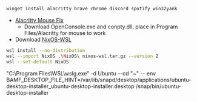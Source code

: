 ```sh
winget install alacritty brave chrome discord spotify win32yank
```

* [Alacritty Mouse Fix](https://github.com/wez/wezterm/tree/main/assets/windows/conhost)
    * Download OpenConsole.exe and conpty.dll, place in Program Files/Alacritty for mouse to work
* Download [NixOS-WSL](https://github.com/nix-community/NixOS-WSL)

```sh
wsl install --no-distribution
wsl --import NixOS .\NixOS\ nixos-wsl.tar.gz --version 2
wsl --set-default NixOS
```
"C:\Program Files\WSL\wslg.exe" -d Ubuntu --cd "~" -- env BAMF_DESKTOP_FILE_HINT=/var/lib/snapd/desktop/applications/ubuntu-desktop-installer_ubuntu-desktop-installer.desktop /snap/bin/ubuntu-desktop-installer
